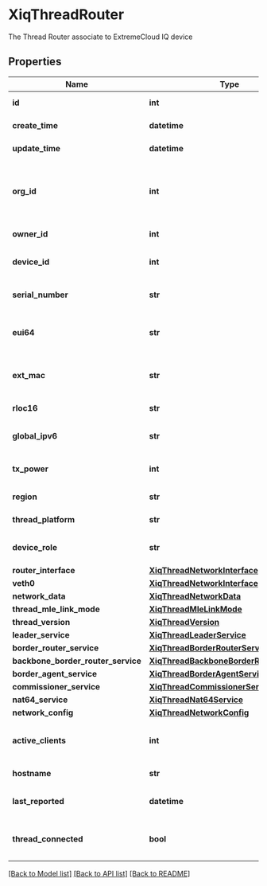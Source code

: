 # XiqThreadRouter

The Thread Router associate to ExtremeCloud IQ device
## Properties
Name | Type | Description | Notes
------------ | ------------- | ------------- | -------------
**id** | **int** | The unique identifier | 
**create_time** | **datetime** | The create time | 
**update_time** | **datetime** | The last update time | 
**org_id** | **int** | The organization identifier, valid when enabling HIQ feature | [optional] 
**owner_id** | **int** | The owner id | [optional] 
**device_id** | **int** | The device unique identifier | [optional] 
**serial_number** | **str** | The device serial number | [optional] 
**eui64** | **str** | The Extended Unique Identifier | [optional] 
**ext_mac** | **str** | The Extended Mac Address | [optional] 
**rloc16** | **str** | The router RLOC16 | [optional] 
**global_ipv6** | **str** | The global IPv6 address | [optional] 
**tx_power** | **int** | The transmit power | [optional] 
**region** | **str** | The device region | [optional] 
**thread_platform** | **str** | The thread platform | [optional] 
**device_role** | **str** | The thread device role/state | [optional] 
**router_interface** | [**XiqThreadNetworkInterface**](XiqThreadNetworkInterface.md) |  | [optional] 
**veth0** | [**XiqThreadNetworkInterface**](XiqThreadNetworkInterface.md) |  | [optional] 
**network_data** | [**XiqThreadNetworkData**](XiqThreadNetworkData.md) |  | [optional] 
**thread_mle_link_mode** | [**XiqThreadMleLinkMode**](XiqThreadMleLinkMode.md) |  | [optional] 
**thread_version** | [**XiqThreadVersion**](XiqThreadVersion.md) |  | [optional] 
**leader_service** | [**XiqThreadLeaderService**](XiqThreadLeaderService.md) |  | [optional] 
**border_router_service** | [**XiqThreadBorderRouterService**](XiqThreadBorderRouterService.md) |  | [optional] 
**backbone_border_router_service** | [**XiqThreadBackboneBorderRouterService**](XiqThreadBackboneBorderRouterService.md) |  | [optional] 
**border_agent_service** | [**XiqThreadBorderAgentService**](XiqThreadBorderAgentService.md) |  | [optional] 
**commissioner_service** | [**XiqThreadCommissionerService**](XiqThreadCommissionerService.md) |  | [optional] 
**nat64_service** | [**XiqThreadNat64Service**](XiqThreadNat64Service.md) |  | [optional] 
**network_config** | [**XiqThreadNetworkConfig**](XiqThreadNetworkConfig.md) |  | [optional] 
**active_clients** | **int** | The count of active connected clients | [optional] 
**hostname** | **str** | The device hostname | [optional] 
**last_reported** | **datetime** | The last reported datetime | [optional] 
**thread_connected** | **bool** | Is router connected to thread network | [optional] 

[[Back to Model list]](../README.md#documentation-for-models) [[Back to API list]](../README.md#documentation-for-api-endpoints) [[Back to README]](../README.md)


